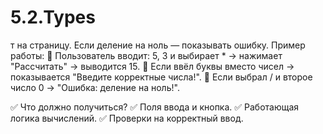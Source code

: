 # 5.2.Types
т на страницу.
Если деление на ноль — показывать ошибку.
Пример работы:
🔹 Пользователь вводит: 5, 3 и выбирает * → нажимает "Рассчитать" → выводится 15.
🔹 Если ввёл буквы вместо чисел → показывается "Введите корректные числа!".
🔹 Если выбрал / и второе число 0 → "Ошибка: деление на ноль!".

✅ Что должно получиться?
✅ Поля ввода и кнопка.
✅ Работающая логика вычислений.
✅ Проверки на корректный ввод.

